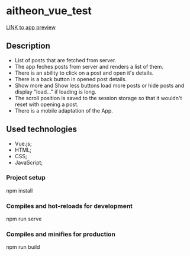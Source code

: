 # aitheon_vue_test
  [LINK to app preview](https://khrulenko.github.io/aitheon_vue_test/)

## Description
- List of posts that are fetched from server.
- The app feches posts from server and renders a list of them.
- There is an ability to click on a post and open it's details.
- There is a back button in opened post details.
- Show more and Show less buttons load more posts or hide posts and display "load..." if loading is long.
- The scroll position is saved to the session storage so that it wouldn't reset with opening a post.
- There is a mobile adaptation of the App.


## Used technologies
- Vue.js;
- HTML;
- CSS;
- JavaScript;

### Project setup
npm install
### Compiles and hot-reloads for development
npm run serve
### Compiles and minifies for production
npm run build
